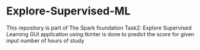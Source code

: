 # Explore-Supervised-ML
This repository is part of The Spark foundation Task2: Explore Supervised Learning
GUI application using tkinter is done to predict the score for given input number of hours of study

